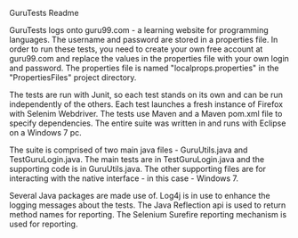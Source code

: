 GuruTests Readme

GuruTests logs onto guru99.com - a learning website for programming languages. The username and password are stored in a properties file.  In order to run these tests, you need to create your own free account at guru99.com and replace the values in the properties file with your own login and password. The properties file is named "localprops.properties" in the "PropertiesFiles" project directory.  

The tests are run with Junit, so each test stands on its own and can be run independently of the others.  Each test launches a fresh instance of Firefox with Selenim Webdriver.  The tests use Maven and a Maven pom.xml file to specify dependencies.  The entire suite was written in and runs with Eclipse on a Windows 7 pc. 

The suite is comprised of two main java files - GuruUtils.java and TestGuruLogin.java.  The main tests are in TestGuruLogin.java and the supporting code is in GuruUtils.java.  The other supporting files are for interacting with the native interface - in this case - Windows 7.  

Several Java packages are made use of.  Log4j is in use to enhance the logging messages about the tests.  The Java Reflection api is used to return method names for reporting.  The Selenium Surefire reporting mechanism is used for reporting.  


